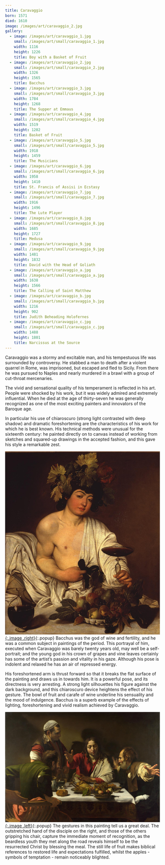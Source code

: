```yaml
---
title: Caravaggio
born: 1571
died: 1610
image: /images/art/caravaggio_2.jpg
gallery:
  - image: /images/art/caravaggio_1.jpg
    small: /images/art/small/caravaggio_1.jpg
    width: 1116
    height: 1226
    title: Boy with a Basket of Fruit
  - image: /images/art/caravaggio_2.jpg
    small: /images/art/small/caravaggio_2.jpg
    width: 1326
    height: 1565
    title: Bacchus
  - image: /images/art/caravaggio_3.jpg
    small: /images/art/small/caravaggio_3.jpg
    width: 1784
    height: 1268
    title: The Supper at Emmaus
  - image: /images/art/caravaggio_4.jpg
    small: /images/art/small/caravaggio_4.jpg
    width: 1519
    height: 1202
    title: Basket of Fruit
  - image: /images/art/caravaggio_5.jpg
    small: /images/art/small/caravaggio_5.jpg
    width: 1918
    height: 1459
    title: The Musicians
  - image: /images/art/caravaggio_6.jpg
    small: /images/art/small/caravaggio_6.jpg
    width: 1958
    height: 1410
    title: St. Francis of Assisi in Ecstasy
  - image: /images/art/caravaggio_7.jpg
    small: /images/art/small/caravaggio_7.jpg
    width: 1916
    height: 1496
    title: The Lute Player
  - image: /images/art/caravaggio_8.jpg
    small: /images/art/small/caravaggio_8.jpg
    width: 1685
    height: 1727
    title: Medusa
  - image: /images/art/caravaggio_9.jpg
    small: /images/art/small/caravaggio_9.jpg
    width: 1481
    height: 1832
    title: David with the Head of Goliath
  - image: /images/art/caravaggio_a.jpg
    small: /images/art/small/caravaggio_a.jpg
    width: 1638
    height: 1566
    title: The Calling of Saint Matthew
  - image: /images/art/caravaggio_b.jpg
    small: /images/art/small/caravaggio_b.jpg
    width: 1216
    height: 902
    title: Judith Beheading Holofernes 
  - image: /images/art/caravaggio_c.jpg
    small: /images/art/small/caravaggio_c.jpg
    width: 1488
    height: 1801
    title: Narcissus at the Source
---
```


Caravaggio was a stormy and excitable man, and his tempestuous life was
surrounded by controversy. He stabbed a man to death after a violent quarrel in
Rome, was imprisoned, but escaped and fled to Sicily. From there he was pursued
to Naples and nearly murdered in a brawl with a group of cut-throat
mercenaries.

The vivid and sensational quality of his temperament is reflected in his art.
People were shocked by his work, but it was widely admired and extremely
influential.  When he died at the age of thirty-seven he was generally
recognized as one of the most exciting painters and innovators of the Baroque
age.

In particular his use of chiaroscuro (strong light contrasted with deep shadow)
and dramatic foreshortening are the characteristics of his work for which he is
best known. His technical methods were unusual for the sixteenth century: he
painted directly on to canvas instead of working from sketches and squared-up
drawings in the accepted fashion, and this gave his style a remarkable zest.

[![Bacchus](/images/art/caravaggio_2.jpg){:.image .right}](/images/art/caravaggio_2.jpg){:.popup}
Bacchus was the god of wine and fertility, and he was a common subject in
paintings of the period. This portrayal of him, executed when Caravaggio was
barely twenty years old, may well be a self-portrait; and the young god in his
crown of grapes and vine leaves certainly has some of the artist’s passion and
vitality in his gaze. Although his pose is indolent and relaxed he has an air
of repressed energy.

His foreshortened arm is thrust forward so that it breaks the flat surface of
the painting and draws us in towards him. It is a powerful pose, and its
directness is very arresting. A strong light silhouettes his figure against the
dark background, and this chiaroscuro device heightens the effect of his
gesture. The bowl of fruit and carafe of wine underline his sensuality and the
mood of indulgence. Bacchus is a superb example of the effects of lighting,
foreshortening and vivid realism achieved by Caravaggio.

[![The Supper at Emmaus](/images/art/caravaggio_3.jpg){:.image .left}](/images/art/caravaggio_3.jpg){:.popup}
The gestures in this painting tell us a great deal. The outstretched hand of
the disciple on the right, and those of the others gripping his chair, capture
the immediate moment of recognition, as the beardless youth they met along the
road reveals himself to be the resurrected Christ by blessing the meal. The
still life of fruit makes biblical references to restored life and expectations
fulfilled, whilst the apples - symbols of temptation - remain noticeably
blighted.
